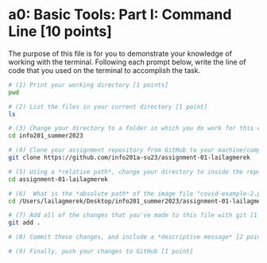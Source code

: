 # a0: Basic Tools: Part I: Command Line [10 points]

The purpose of this file is for you to demonstrate your knowledge of working with the terminal. Following each prompt below, write the line of code that you used on the terminal to accomplish the task.

```bash
# (1) Print your working directory [1 points]
pwd

# (2) List the files in your current directory [1 point]
ls

# (3) Change your directory to a folder in which you do work for this class (if you haven't created such a folder, please do so now — perhaps titled "INFO201") [1 point]
cd info201_summer2023

# (4) Clone your assignment repository from GitHub to your machine/computer [1 point]
git clone https://github.com/info201a-su23/assignment-01-lailagmerek

# (5) Using a *relative path*, change your directory to inside the repository you just cloned [1 point]
cd assignment-01-lailagmerek

# (6)  What is the *absolute path* of the image file "covid-example-2.png"? (You can answer the absolute path on your own computer, or the absolute path only within the GitHub repository) [1 points]
cd /Users/lailagmerek/Desktop/info201_summer2023/assignment-01-lailagmerek/images/COVID-19-Visualizations/covid-example-2.png

# (7) Add all of the changes that you've made to this file with git [1 point]
git add .

# (8) Commit these changes, and include a *descriptive message* [2 points]

# (9) Finally, push your changes to GitHub [1 point]

```
